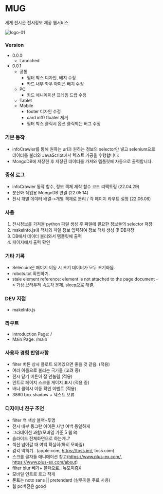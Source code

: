 # MUG

세계 전시관 전시정보 제공 웹서비스

![logo-01](https://user-images.githubusercontent.com/70316567/193456858-265fad0e-cbf4-45f4-9402-ebf5332404dc.png)

### Version

- 0.0.0
  - Launched
- 0.0.1
  - 공통
    - 필터 박스 디자인, 배치 수정
    - 카드 내부 좌우 아이콘 배치 수정
  - PC
    - 카드 애니메이션 프레임 드랍 수정
  - Tablet
  - Mobile
    - footer 디자인 수정
    - card inf0 floater 제거
    - 필터 박스 클릭시 옵션 클릭되는 버그 수정

### 기본 동작

- infoCrawler를 통해 원하는 url과 원하는 정보의 selector만 넣고 selenium으로 데이터를 불러와 JavaScript에서 텍스트 가공을 수행합니다.
- MongoDB에 저장한 후 저장된 데이터를 가져와 템플릿에 자동으로 출력합니다.

### 중심 로그

- infoCrawler 동작 함수, 정보 객체 제작 함수 코드 리팩토링 (22.04.29)
- 분산화 작업용 MongoDB 연결 (22.05.14)
- 전시 개별 데이터 배열->개별 객체로 분리 / 각 페이지 라우트 설정 (22.06.06)

### 사용

1. 전시정보를 가져올 python 파일 생성 후 파일에 필요한 정보들의 selector 저장
2. makeInfo.js에 객체와 파일 정보 입력하여 정보 객체 생성 및 DB저장
3. DB에서 데이터 불러와서 템플릿에 출력
4. 페이지에서 출력 확인

### 기타 기록

- Selenium은 페이지 이동 시 초기 데이터가 모두 초기화됨.
- robots.txt 확인하기.
- stale element reference: element is not attached to the page document -> 가상 브라우저 속도차 문제. sleep으로 해결.

### DEV 지점

- makeInfo.js

### 라우트

- Introduction Page: /
- Main Page: /main

<!-- 조회수 -->

### 사용자 경험 반영사항

- filter 버튼 상시 플로트 되어있으면 좋을 것 같음. (적용)
- 여러 이름으로 불리는 국가들 (고려 중)
- 전시 닫기 버튼이 잘 안눌림 (적용)
- 인트로 페이지 스크롤 게이지 표시 (적용 중)
- 배너 클릭시 이동 확인 이벤트 (적용)
- 3860 box shadow + 텍스트 오류

### 디자이너 친구 조언

- filter 백 색상 블랙+투명
- 전시 내부 동그란 아이콘 사방 여백 동일하게
- 그라데이션 과함(모바일 기준 5 웹 8)
- 슬라이드 전체화면으로 하는게..?
- 섹션 넘어갈 때 여백 확실히(특히 모바일)
- 감각 익히기.. (apple.com, https://toss.im/, toss.com)
- 스크롤 글자들 애니메이션 참고(https://www.plus-ex.com/, https://www.plus-ex.com/about)
- filter blur 빼기+ 블랙으로.. 뉴모피즘X
- 모바일 인트로 로고 작게
- 폰트는 noto sans || pretendard (실무자들 주로 사용)
- 웹 pc버전은 good
